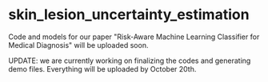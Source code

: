 # skin_lesion_uncertainty_estimation
Code and models for our paper "Risk-Aware Machine Learning Classifier for Medical Diagnosis" will be uploaded soon.

UPDATE: we are currently working on finalizing the codes and generating demo files. Everything will be uploaded by October 20th.
